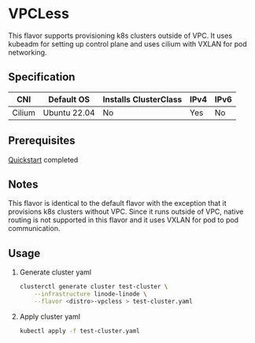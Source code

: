 # VPCLess

This flavor supports provisioning k8s clusters outside of VPC. It uses kubeadm for
setting up control plane and uses cilium with VXLAN for pod networking.

## Specification
| CNI    | Default OS   | Installs ClusterClass | IPv4 | IPv6 |
|--------|--------------|-----------------------|------|------|
| Cilium | Ubuntu 22.04 | No                    | Yes  | No   |
## Prerequisites
[Quickstart](../getting-started.md) completed

## Notes
This flavor is identical to the default flavor with the exception that it provisions
k8s clusters without VPC. Since it runs outside of VPC, native routing is not
supported in this flavor and it uses VXLAN for pod to pod communication.

## Usage
1. Generate cluster yaml
    ```bash
    clusterctl generate cluster test-cluster \
        --infrastructure linode-linode \
        --flavor <distro>-vpcless > test-cluster.yaml
    ```
2. Apply cluster yaml
    ```bash
    kubectl apply -f test-cluster.yaml
    ```
